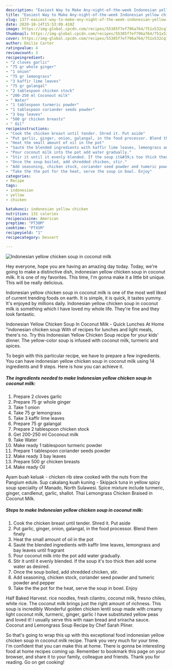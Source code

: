 ```yaml
---
description: "Easiest Way to Make Any-night-of-the-week Indonesian yellow chicken soup in coconut milk"
title: "Easiest Way to Make Any-night-of-the-week Indonesian yellow chicken soup in coconut milk"
slug: 1377-easiest-way-to-make-any-night-of-the-week-indonesian-yellow-chicken-soup-in-coconut-milk
date: 2020-10-14T15:53:09.418Z
image: https://img-global.cpcdn.com/recipes/55385f7ef796a764/751x532cq70/indonesian-yellow-chicken-soup-in-coconut-milk-recipe-main-photo.jpg
thumbnail: https://img-global.cpcdn.com/recipes/55385f7ef796a764/751x532cq70/indonesian-yellow-chicken-soup-in-coconut-milk-recipe-main-photo.jpg
cover: https://img-global.cpcdn.com/recipes/55385f7ef796a764/751x532cq70/indonesian-yellow-chicken-soup-in-coconut-milk-recipe-main-photo.jpg
author: Emilie Carter
ratingvalue: 4
reviewcount: 3
recipeingredient:
- "2 cloves garlic"
- "75 gr whole ginger"
- "1 onion"
- "75 gr lemongrass"
- "3 kaffir lime leaves"
- "75 gr galangal"
- "2 tablespoon chicken stock"
- "200-250 ml Coconout milk"
- " Water"
- "1 tablespoon turmeric powder"
- "1 tablespoon coriander seeds powder"
- "3 bay leaves"
- "500 gr chicken breasts"
- " Oil"
recipeinstructions:
- "Cook the chicken breast until tender. Shred it. Put aside"
- "Put garlic, ginger, onion, galangal, in the food processor. Blend them finely"
- "Heat the small amount of oil in the pot"
- "Sauté the blended ingredients with kaffir lime leaves, lemongrass and bay leaves until fragrant"
- "Pour coconut milk into the pot add water gradually."
- "Stir it until it evenly blended. If the soup it&#39;s too thick then add some water as desired."
- "Once the soup boiled, add shredded chicken, stir."
- "Add seasoning, chicken stock, coriander seed powder and tumeric powder and pepper"
- "Take the the pot for the heat, serve the soup in bowl. Enjoy"
categories:
- Recipe
tags:
- indonesian
- yellow
- chicken

katakunci: indonesian yellow chicken 
nutrition: 131 calories
recipecuisine: American
preptime: "PT30M"
cooktime: "PT45M"
recipeyield: "1"
recipecategory: Dessert

---
```



![Indonesian yellow chicken soup in coconut milk](https://img-global.cpcdn.com/recipes/55385f7ef796a764/751x532cq70/indonesian-yellow-chicken-soup-in-coconut-milk-recipe-main-photo.jpg)

Hey everyone, hope you are having an amazing day today. Today, we're going to make a distinctive dish, indonesian yellow chicken soup in coconut milk. It is one of my favorites. This time, I'm gonna make it a little bit unique. This will be really delicious.

Indonesian yellow chicken soup in coconut milk is one of the most well liked of current trending foods on earth. It is simple, it is quick, it tastes yummy. It's enjoyed by millions daily. Indonesian yellow chicken soup in coconut milk is something which I have loved my whole life. They're fine and they look fantastic.

Indonesian Yellow Chicken Soup In Coconut Milk - Quick Lunches At Home &#34;indonesian chicken soup With of recipes for lunches and light meals, there&#39;s no. Try this Indonesian Yellow Chicken Soup recipe for your kids&#39; dinner. The yellow-color soup is infused with coconut milk, turmeric and spices.


To begin with this particular recipe, we have to prepare a few ingredients. You can have indonesian yellow chicken soup in coconut milk using 14 ingredients and 9 steps. Here is how you can achieve it.

<!--inarticleads1-->

##### The ingredients needed to make Indonesian yellow chicken soup in coconut milk:

1. Prepare 2 cloves garlic
1. Prepare 75 gr whole ginger
1. Take 1 onion
1. Take 75 gr lemongrass
1. Take 3 kaffir lime leaves
1. Prepare 75 gr galangal
1. Prepare 2 tablespoon chicken stock
1. Get 200-250 ml Coconout milk
1. Take  Water
1. Make ready 1 tablespoon turmeric powder
1. Prepare 1 tablespoon coriander seeds powder
1. Make ready 3 bay leaves
1. Prepare 500 gr chicken breasts
1. Make ready  Oil


Ayam buah keluak - chicken rib stew cooked with the nuts from the Pangium edule. Sup cakalang kuah kuning - Skipjack tuna in yellow spicy soup speciality of Manado, North Sulawesi. Spice mixture include turmeric, ginger, candlenut, garlic, shallot. Thai Lemongrass Chicken Braised in Coconut Milk. 

<!--inarticleads2-->

##### Steps to make Indonesian yellow chicken soup in coconut milk:

1. Cook the chicken breast until tender. Shred it. Put aside
1. Put garlic, ginger, onion, galangal, in the food processor. Blend them finely
1. Heat the small amount of oil in the pot
1. Sauté the blended ingredients with kaffir lime leaves, lemongrass and bay leaves until fragrant
1. Pour coconut milk into the pot add water gradually.
1. Stir it until it evenly blended. If the soup it&#39;s too thick then add some water as desired.
1. Once the soup boiled, add shredded chicken, stir.
1. Add seasoning, chicken stock, coriander seed powder and tumeric powder and pepper
1. Take the the pot for the heat, serve the soup in bowl. Enjoy


Half Baked Harvest. rice noodles, fresh cilantro, coconut milk, fresno chiles, white rice. The coconut milk brings just the right amount of richness. This soup is incredibly Wonderful golden chicken lentil soup made with creamy light coconut milk, turmeric, ginger, garlic I have substituted yellow peas and loved it! I usually serve this with naan bread and sriracha sauce. Coconut and Lemongrass Soup Recipe by Chef Sarah Pliner. 

So that's going to wrap this up with this exceptional food indonesian yellow chicken soup in coconut milk recipe. Thank you very much for your time. I'm confident that you can make this at home. There is gonna be interesting food at home recipes coming up. Remember to bookmark this page on your browser, and share it to your family, colleague and friends. Thank you for reading. Go on get cooking!
